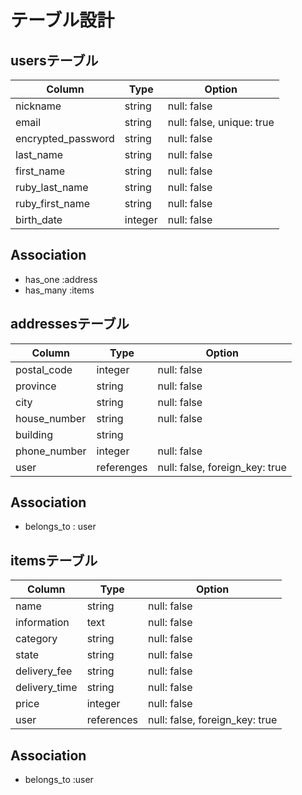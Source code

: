 # テーブル設計

## usersテーブル
| Column             | Type    | Option                    |
|--------------------|---------|---------------------------|
| nickname           | string  | null: false               |
| email              | string  | null: false, unique: true |
| encrypted_password | string  | null: false               |
| last_name          | string  | null: false               |
| first_name         | string  | null: false               |
| ruby_last_name     | string  | null: false               |
| ruby_first_name    | string  | null: false               |
| birth_date         | integer | null: false               |

## Association
- has_one :address
- has_many :items


## addressesテーブル
| Column              | Type       | Option                         |
|---------------------|------------|--------------------------------|
| postal_code         | integer    | null: false                    |
| province            | string     | null: false                    |
| city                | string     | null: false                    |
| house_number        | string     | null: false                    |
| building            | string     |                                |
| phone_number        | integer    | null: false                    |
| user                | referenges | null: false, foreign_key: true |

## Association
- belongs_to : user

## itemsテーブル
| Column              | Type       | Option                         |
|---------------------|------------|--------------------------------|
| name                | string     | null: false                    |
| information         | text       | null: false                    |
| category            | string     | null: false                    |
| state               | string     | null: false                    |
| delivery_fee        | string     | null: false                    |
| delivery_time       | string     | null: false                    |
| price               | integer    | null: false                    |
| user                | references | null: false, foreign_key: true |

## Association
- belongs_to :user